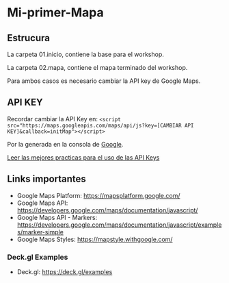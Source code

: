 # Mi-primer-Mapa

## Estrucura
La carpeta 01.inicio, contiene la base para el workshop.

La carpeta 02.mapa, contiene el mapa terminado del workshop.

Para ambos casos es necesario cambiar la API key de Google Maps.

## API KEY

Recordar cambiar la API Key en: 
`<script src="https://maps.googleapis.com/maps/api/js?key=[CAMBIAR API KEY]&callback=initMap"></script>`

Por la generada en la consola de [Google](https://console.cloud.google.com/).

[Leer las mejores practicas para el uso de las API Keys](https://cloud.google.com/docs/authentication/api-keys)

## Links importantes

- Google Maps Platform: https://mapsplatform.google.com/
- Google Maps API: https://developers.google.com/maps/documentation/javascript/
- Google Maps API - Markers: https://developers.google.com/maps/documentation/javascript/examples/marker-simple
- Google Maps Styles: https://mapstyle.withgoogle.com/

### Deck.gl Examples

- Deck.gl: https://deck.gl/examples
